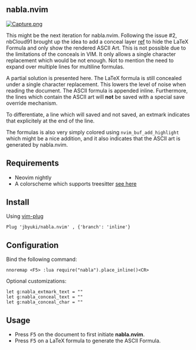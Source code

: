 nabla.nvim
-----------

[![Capture.png](https://i.postimg.cc/1389Q3Rr/Capture.png)](https://postimg.cc/DSKVQFXS)

This might be the next iteration for nabla.nvim. Following the issue #2, nbCloud91 brought up the idea to add a conceal layer [ref](https://github.com/KeitaNakamura/tex-conceal.vim) to hide the LaTeX Formula and only show the rendered ASCII Art. This is not possible due to the limitations of the conceals in VIM. It only allows a single character replacement which would be not enough. Not to mention the need to expand over multiple lines for multiline formulas.

A partial solution is presented here. The LaTeX formula is still concealed under a single character replacement. This lowers the level of noise when reading the document. The ASCII formula is appended inline. Furthermore, the lines which contain the ASCII art will **not** be saved with a special save override mechanism. 

To differentiate, a line which will saved and not saved, an extmark indicates that explicitely at the end of the line. 

The formulas is also very simply colored using `nvim_buf_add_highlight` which might be a nice addition, and it also indicates that the ASCII art is generated by nabla.nvim.

Requirements
------------

* Neovim nightly
* A colorscheme which supports treesitter [see here](https://github.com/rockerBOO/awesome-neovim#treesitter-supported-colorschemes)

Install
-------

Using [vim-plug](https://github.com/junegunn/vim-plug)

```vim
Plug 'jbyuki/nabla.nvim' , {'branch': 'inline'}
```

Configuration
-------------

Bind the following command:

```vim
nnoremap <F5> :lua require("nabla").place_inline()<CR>
```

Optional customizations:

```vim
let g:nabla_extmark_text = ""
let g:nabla_conceal_text = ""
let g:nabla_conceal_char = ""
```


Usage
-----

* Press <kbd>F5</kbd> on the document to first initiate **nabla.nvim**.
* Press <kbd>F5</kbd> on a LaTeX formula to generate the ASCII Formula.
